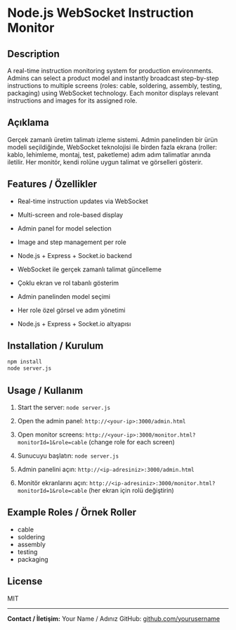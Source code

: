 # Node.js WebSocket Instruction Monitor

## Description
A real-time instruction monitoring system for production environments. Admins can select a product model and instantly broadcast step-by-step instructions to multiple screens (roles: cable, soldering, assembly, testing, packaging) using WebSocket technology. Each monitor displays relevant instructions and images for its assigned role.

## Açıklama
Gerçek zamanlı üretim talimatı izleme sistemi. Admin panelinden bir ürün modeli seçildiğinde, WebSocket teknolojisi ile birden fazla ekrana (roller: kablo, lehimleme, montaj, test, paketleme) adım adım talimatlar anında iletilir. Her monitör, kendi rolüne uygun talimat ve görselleri gösterir.

## Features / Özellikler
- Real-time instruction updates via WebSocket
- Multi-screen and role-based display
- Admin panel for model selection
- Image and step management per role
- Node.js + Express + Socket.io backend

- WebSocket ile gerçek zamanlı talimat güncelleme
- Çoklu ekran ve rol tabanlı gösterim
- Admin panelinden model seçimi
- Her role özel görsel ve adım yönetimi
- Node.js + Express + Socket.io altyapısı

## Installation / Kurulum
```bash
npm install
node server.js
```

## Usage / Kullanım
1. Start the server: `node server.js`
2. Open the admin panel: `http://<your-ip>:3000/admin.html`
3. Open monitor screens: `http://<your-ip>:3000/monitor.html?monitorId=1&role=cable` (change role for each screen)

1. Sunucuyu başlatın: `node server.js`
2. Admin panelini açın: `http://<ip-adresiniz>:3000/admin.html`
3. Monitör ekranlarını açın: `http://<ip-adresiniz>:3000/monitor.html?monitorId=1&role=cable` (her ekran için rolü değiştirin)

## Example Roles / Örnek Roller
- cable
- soldering
- assembly
- testing
- packaging

## License
MIT

---

**Contact / İletişim:**
Your Name / Adınız
GitHub: [github.com/yourusername](https://github.com/yourusername)
